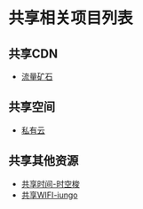 # 共享相关项目列表

## 共享CDN

- [流量矿石](行业-共享/共享CDN-流量矿石.md)

## 共享空间
- [私有云](行业-共享/私有云.md)

## 共享其他资源

- [共享时间-时空梭](行业-共享/共享时间-时空梭.md)
- [共享WIFI-iungo](行业-共享/共享WIFI-iungo.md)


